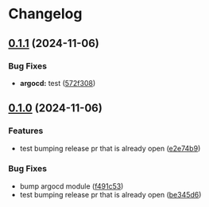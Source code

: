 # Changelog

## [0.1.1](https://github.com/jburns24/pop-platform-library/compare/argocd/v0.1.0...argocd/v0.1.1) (2024-11-06)


### Bug Fixes

* **argocd:** test ([572f308](https://github.com/jburns24/pop-platform-library/commit/572f30830efe5a05950eb1d2b035942031e27d3b))

## [0.1.0](https://github.com/jburns24/pop-platform-library/compare/argocd-v0.0.1...argocd-v0.1.0) (2024-11-06)


### Features

* test bumping release pr that is already open ([e2e74b9](https://github.com/jburns24/pop-platform-library/commit/e2e74b9c024800234fcb0002d15b7f5c625ededf))


### Bug Fixes

* bump argocd module ([f491c53](https://github.com/jburns24/pop-platform-library/commit/f491c535db42af45c5e01e9d78be6ad559814f57))
* test bumping release pr that is already open ([be345d6](https://github.com/jburns24/pop-platform-library/commit/be345d6ab1ca0831c00677f54b48fcff468cc04a))
